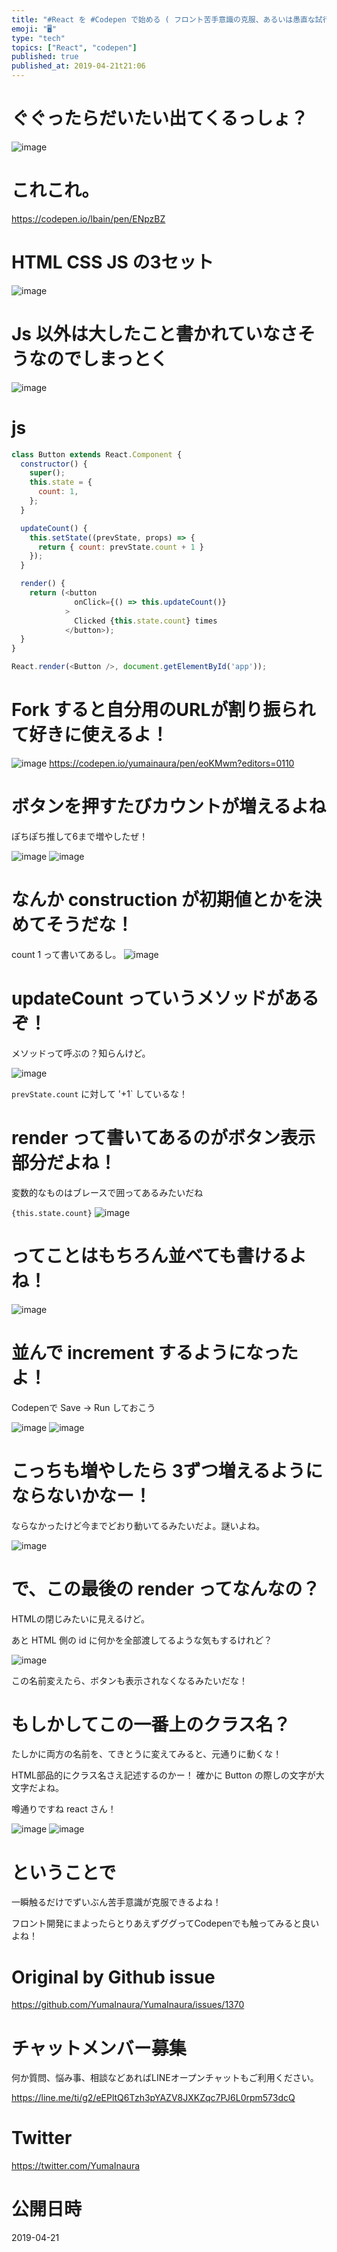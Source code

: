 ```yaml
---
title: "#React を #Codepen で始める ( フロント苦手意識の克服、あるいは愚直な試行錯誤の赤裸々な公開 )"
emoji: "🖥"
type: "tech"
topics: ["React", "codepen"]
published: true
published_at: 2019-04-21t21:06
---
```


# ぐぐったらだいたい出てくるっしょ？

![image](https://user-images.githubusercontent.com/13635059/56468433-4eebdc00-6467-11e9-92c7-cb03b5f4e685.png)

# これこれ。

https://codepen.io/lbain/pen/ENpzBZ

# HTML CSS JS の3セット

![image](https://user-images.githubusercontent.com/13635059/56468436-60cd7f00-6467-11e9-9dfe-770f9aa2010f.png)

# Js 以外は大したこと書かれていなさそうなのでしまっとく

![image](https://user-images.githubusercontent.com/13635059/56468441-78a50300-6467-11e9-9d35-f0b76b5b2076.png)

# js 

```js
class Button extends React.Component {
  constructor() {
    super();
    this.state = {
      count: 1,
    };
  }

  updateCount() {
    this.setState((prevState, props) => {
      return { count: prevState.count + 1 }
    });
  }

  render() {
    return (<button
              onClick={() => this.updateCount()}
            >
              Clicked {this.state.count} times
            </button>);
  }
}

React.render(<Button />, document.getElementById('app'));
```

# Fork すると自分用のURLが割り振られて好きに使えるよ！

![image](https://user-images.githubusercontent.com/13635059/56468449-9c684900-6467-11e9-9cc8-02dd9ad52683.png)
https://codepen.io/yumainaura/pen/eoKMwm?editors=0110

# ボタンを押すたびカウントが増えるよね

ぽちぽち推して6まで増やしたぜ！

![image](https://user-images.githubusercontent.com/13635059/56468463-c7eb3380-6467-11e9-92a8-0810d036c593.png)
![image](https://user-images.githubusercontent.com/13635059/56468465-c883ca00-6467-11e9-83ad-a096c04eeccc.png)

# なんか construction が初期値とかを決めてそうだな！

count 1 って書いてあるし。
![image](https://user-images.githubusercontent.com/13635059/56468478-fe28b300-6467-11e9-9126-169c75acf8d0.png)

# updateCount っていうメソッドがあるぞ！

メソッドって呼ぶの？知らんけど。

![image](https://user-images.githubusercontent.com/13635059/56468482-13054680-6468-11e9-8d48-65fee2091532.png)

`prevState.count` に対して '+1` しているな！

# render って書いてあるのがボタン表示部分だよね！

変数的なものはブレースで囲ってあるみたいだね

 `{this.state.count}` 
![image](https://user-images.githubusercontent.com/13635059/56468491-3d570400-6468-11e9-8122-69f9ef3efec6.png)

# ってことはもちろん並べても書けるよね！

![image](https://user-images.githubusercontent.com/13635059/56468510-71322980-6468-11e9-8935-7c9e7b5f0df4.png)

# 並んで increment するようになったよ！

Codepenで Save -> Run しておこう

![image](https://user-images.githubusercontent.com/13635059/56468512-7d1deb80-6468-11e9-9560-1ebf7690c590.png)
![image](https://user-images.githubusercontent.com/13635059/56468513-7e4f1880-6468-11e9-97b5-7667b1ac8a5b.png)

# こっちも増やしたら 3ずつ増えるようにならないかなー！

ならなかったけど今までどおり動いてるみたいだよ。謎いよね。

![image](https://user-images.githubusercontent.com/13635059/56468525-b22a3e00-6468-11e9-9c83-8f92a86e29b0.png)

# で、この最後の render ってなんなの？

HTMLの閉じみたいに見えるけど。

あと HTML 側の id に何かを全部渡してるような気もするけれど？


![image](https://user-images.githubusercontent.com/13635059/56468629-fa962b80-6469-11e9-9825-87c6afef19c5.png)

この名前変えたら、ボタンも表示されなくなるみたいだな！

# もしかしてこの一番上のクラス名？

たしかに両方の名前を、てきとうに変えてみると、元通りに動くな！

HTML部品的にクラス名さえ記述するのかー！ 確かに Button の際しの文字が大文字だよね。

噂通りですね react さん！

![image](https://user-images.githubusercontent.com/13635059/56468656-2e715100-646a-11e9-832d-6adf1f5f531a.png)
![image](https://user-images.githubusercontent.com/13635059/56468657-2f09e780-646a-11e9-8360-50e6ed524f2a.png)


# ということで

一瞬触るだけでずいぶん苦手意識が克服できるよね！

フロント開発にまよったらとりあえずググってCodepenでも触ってみると良いよね！

# Original by Github issue

https://github.com/YumaInaura/YumaInaura/issues/1370








<!-- Update From Qiita API -->

# チャットメンバー募集


何か質問、悩み事、相談などあればLINEオープンチャットもご利用ください。

https://line.me/ti/g2/eEPltQ6Tzh3pYAZV8JXKZqc7PJ6L0rpm573dcQ





# Twitter


https://twitter.com/YumaInaura


<!-- Update From Qiita API -->



# 公開日時

2019-04-21
